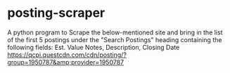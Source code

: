 # posting-scraper
A python program to Scrape the below-mentioned site and bring in the list of the first 5 postings under the "Search Postings" heading containing the following fields: Est. Value Notes, Description, Closing Date https://qcpi.questcdn.com/cdn/posting/?group=1950787&amp;provider=1950787
